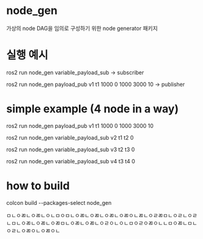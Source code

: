 
# node_gen

가상의 node DAG을 임의로 구성하기 위한 node generator 패키지

# 실행 예시

ros2 run node_gen variable_payload_sub -> subscriber

ros2 run node_gen payload_pub v1 t1 1000 0 1000 3000 10 -> publisher


# simple example (4 node in a way)

ros2 run node_gen payload_pub v1 t1 1000 0 1000 3000 10

ros2 run node_gen variable_payload_sub v2 t1 t2 0

ros2 run node_gen variable_payload_sub v3 t2 t3 0

ros2 run node_gen variable_payload_sub v4 t3 t4 0

# how to build

colcon build --packages-select node_gen


ㅁㄴㅇㄻㄴㅇㄻㄴㅇㄴㅁㅇㅁㄴㅇㄻㄴㅇㄻㄴㅇㄻㄴㅇㄻㅇㄴㄻㄴㅇㄹㄻㅁㄴㅇㄹㄴㅇㄹㄴㅁㄴㅇㄻㄴㅇㄻㄴㅇㄻㅁㄴㅇㄻㄴㅇㄻㄴㅇㄹㅇㄴㅇㄴㅁㅇㄹㅇㄻㅇㄴㄴㅁㅇㄻㄴㅁㄴㅇㄹㄴㅇㄻㅇㄴㅇㄻㅇㄴ
